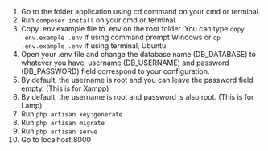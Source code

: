 1. Go to the folder application using cd command on your cmd or terminal.
2. Run ```composer install``` on your cmd or terminal.
3. Copy .env.example file to .env on the root folder. You can type ```copy .env.example .env``` if using command prompt Windows or ```cp .env.example .env``` if using terminal, Ubuntu.
4. Open your .env file and change the database name (DB_DATABASE) to whatever you have, username (DB_USERNAME) and password (DB_PASSWORD) field correspond to your configuration.
5. By default, the username is root and you can leave the password field empty. (This is for Xampp)
6. By default, the username is root and password is also root. (This is for Lamp)
7. Run ```php artisan key:generate```
8. Run ```php artisan migrate```
9. Run ```php artisan serve```
10. Go to localhost:8000
